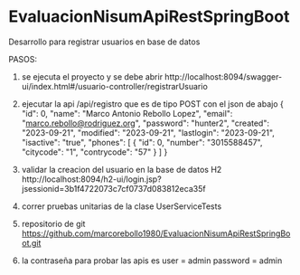 # EvaluacionNisumApiRestSpringBoot
Desarrollo para registrar usuarios en base de datos

PASOS:
1. se ejecuta el proyecto y se debe abrir 
   http://localhost:8094/swagger-ui/index.html#/usuario-controller/registrarUsuario
   
2. ejecutar la api /api/registro que es de tipo POST con el json de abajo
   {
  "id": 0,
  "name": "Marco Antonio Rebollo Lopez",
  "email": "marco.rebollo@rodriguez.org",
  "password": "hunter2",
  "created": "2023-09-21",
  "modified": "2023-09-21",
  "lastlogin": "2023-09-21",
  "isactive": "true",
  "phones": [
    {
      "id": 0,
      "number": "3015588457",
      "citycode": "1",
      "contrycode": "57"
    }
  ]
}
   

3. validar la creacion del usuario en la base de datos H2
   http://localhost:8094/h2-ui/login.jsp?jsessionid=3b1f4722073c7cf0737d083812eca35f
   
   

4. correr pruebas unitarias de la clase
   UserServiceTests


5. repositorio de git
   https://github.com/marcorebollo1980/EvaluacionNisumApiRestSpringBoot.git
   
   
6. la contraseña para probar las apis es
   user = admin
   password = admin